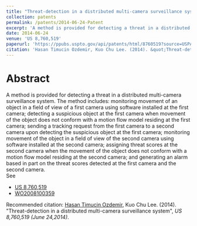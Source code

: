 ```yaml
---
title: "Threat-detection in a distributed multi-camera surveillance system"
collection: patents
permalink: /patents/2014-06-24-Patent
excerpt: 'A method is provided for detecting a threat in a distributed multi-camera surveillance system.'
date: 2014-06-24
venue: 'US 8,760,519'
paperurl: 'https://ppubs.uspto.gov/api/patents/html/8760519?source=USPAT&requestToken=eyJzdWIiOiIyYTljZGVhNS0wYTI2LTQzZWQtODgzNS1kZGQyYzYzZGExNjgiLCJ2ZXIiOiI3NzgzZTY2OS04MmM2LTQ5N2EtYmQ0Ni1iOGI0NDJhNTY5NzgiLCJleHAiOjB9' 
citation: 'Hasan Timucin Ozdemir, Kuo Chu Lee. (2014). &quot;Threat-detection in a distributed multi-camera surveillance system&quot;, <i>US 8,760,519 (June 24,2014)</i>.'
---
```


Abstract
========
A method is provided for detecting a threat in a distributed multi-camera surveillance system. 
The method includes: 
monitoring movement of an object in a field of view of a first camera using software installed at the first camera; 
detecting a suspicious object at the first camera when movement of the object does not conform with a motion flow model residing at the first camera; 
sending a tracking request from the first camera to a second camera upon detecting the suspicious object at the first camera; 
monitoring movement of the object in a field of view of the second camera using software installed at the second camera; 
assigning threat scores at the second camera when the movement of the object does not conform with a motion flow model residing at the second camera; 
and generating an alarm based in part on the threat scores detected at the first camera and the second camera.
<br>
See
- [US 8,760,519](https://ppubs.uspto.gov/api/patents/html/8760519?source=USPAT&requestToken=eyJzdWIiOiIyYTljZGVhNS0wYTI2LTQzZWQtODgzNS1kZGQyYzYzZGExNjgiLCJ2ZXIiOiI3NzgzZTY2OS04MmM2LTQ5N2EtYmQ0Ni1iOGI0NDJhNTY5NzgiLCJleHAiOjB9)
- [WO2008100359](https://patentscope.wipo.int/search/en/detail.jsf?docId=WO2008100359&recNum=4&office=&queryString=FP%3A%28ozedmir%29&prevFilter=&sortOption=Pub+Date+Desc&maxRec=4)

Recommended citation: [Hasan Timucin Ozdemir](https://www.linkedin.com/in/hasantimucinozdemir/), Kuo Chu Lee. (2014). "Threat-detection in a distributed multi-camera surveillance system", <i>US 8,760,519 (June 24,2014)</i>. 


